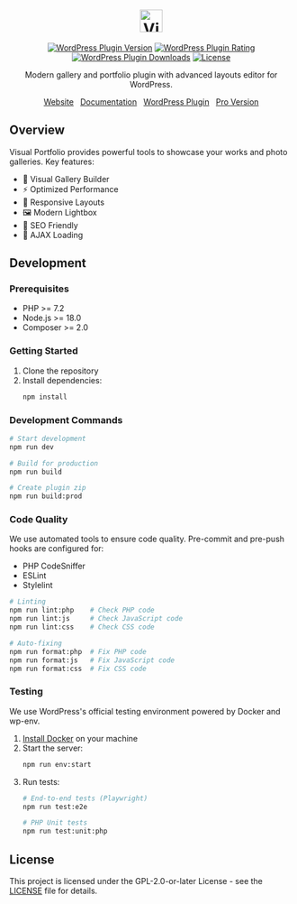 <h1 align="center">
  <a href="https://visualportfolio.co/">
    <img src="https://visualportfolio.co/wp-content/uploads/2022/02/logo.svg" height="40" alt="Visual Portfolio - WordPress Gallery Plugin">
  </a>
</h1>

<p align="center">
  <a href="https://wordpress.org/plugins/visual-portfolio/"><img alt="WordPress Plugin Version" src="https://img.shields.io/wordpress/plugin/v/visual-portfolio"></a>
  <a href="https://wordpress.org/plugins/visual-portfolio/"><img alt="WordPress Plugin Rating" src="https://img.shields.io/wordpress/plugin/rating/visual-portfolio"></a>
  <a href="https://wordpress.org/plugins/visual-portfolio/"><img alt="WordPress Plugin Downloads" src="https://img.shields.io/wordpress/plugin/dt/visual-portfolio"></a>
  <a href="https://github.com/nk-crew/visual-portfolio/blob/master/LICENSE"><img alt="License" src="https://img.shields.io/github/license/nk-crew/visual-portfolio"></a>
</p>

<p align="center">Modern gallery and portfolio plugin with advanced layouts editor for WordPress.</p>

<p align="center">
  <a href="https://visualportfolio.co/">Website</a> &nbsp; <a href="https://visualportfolio.co/docs/getting-started/">Documentation</a> &nbsp; <a href="https://wordpress.org/plugins/visual-portfolio/">WordPress Plugin</a> &nbsp; <a href="https://visualportfolio.co/pricing/">Pro Version</a>
</p>

## Overview

Visual Portfolio provides powerful tools to showcase your works and photo galleries. Key features:

- 🎨 Visual Gallery Builder
- ⚡ Optimized Performance
- 📱 Responsive Layouts
- 🖼️ Modern Lightbox
- 🎯 SEO Friendly
- 🔄 AJAX Loading

## Development

### Prerequisites

- PHP >= 7.2
- Node.js >= 18.0
- Composer >= 2.0

### Getting Started

1. Clone the repository
2. Install dependencies:
   ```bash
   npm install
   ```

### Development Commands

```bash
# Start development
npm run dev

# Build for production
npm run build

# Create plugin zip
npm run build:prod
```

### Code Quality

We use automated tools to ensure code quality. Pre-commit and pre-push hooks are configured for:
- PHP CodeSniffer
- ESLint
- Stylelint

```bash
# Linting
npm run lint:php    # Check PHP code
npm run lint:js     # Check JavaScript code
npm run lint:css    # Check CSS code

# Auto-fixing
npm run format:php  # Fix PHP code
npm run format:js   # Fix JavaScript code
npm run format:css  # Fix CSS code
```

### Testing

We use WordPress's official testing environment powered by Docker and wp-env.

1. [Install Docker](https://www.docker.com/) on your machine
2. Start the server:
   ```bash
   npm run env:start
   ```
3. Run tests:
   ```bash
   # End-to-end tests (Playwright)
   npm run test:e2e

   # PHP Unit tests
   npm run test:unit:php
   ```

## License

This project is licensed under the GPL-2.0-or-later License - see the [LICENSE](LICENSE.txt) file for details.
